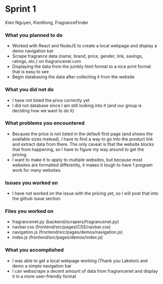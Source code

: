 # Sprint 1
Kien Nguyen, KienKong, FragranceFinder

### What you planned to do
- Worked with React and NodeJS to create a local webpage and display a demo navigation bar
- Scrape fragrance data (name, brand, price, gender, link, savings, ratings, etc.) on fragrancenet.com
- Displaying the data from the jumbly html format to a nice print format that is easy to see
- Begin databasing the data after collecting it from the website

### What you did not do
- I have not listed the price correctly yet
- I did not database since I am still looking into it (and our group is deciding how we want to do it)

### What problems you encountered
- Because the price is not listed in the default first page (and shows the available sizes instead), 
I have to find a way to go into the product link and extract data from there. The only caveat is that
the website blocks that from happening, so I have to figure my way around to get the pricing.
- I want to make it to apply to multiple websites, but because most websites are formatted differently,
it makes it tough to have 1 program work for many websites.

### Issues you worked on
- I have not worked on the issue with the pricing yet, so I will post that into the github issue section.

### Files you worked on
- fragrancenet.py (backend/scrapers/fragrancenet.py)
- navbar.css (frontend/src/pages/CSS/navbar.css)
- navigation.js (frontend/src/pages/demos/navigation.js)
- index.js (frontend/src/pages/demos/index.js)

### What you accomplished
- I was able to get a local webpage working (Thank you Lakelon) and demo a simple navigation bar
- I can webscrape a decent amount of data from fragrancenet and display it in a more user-friendly format
